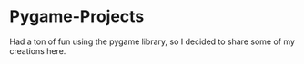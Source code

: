 # Pygame-Projects
Had a ton of fun using the pygame library, so I decided to share some of my creations here.
